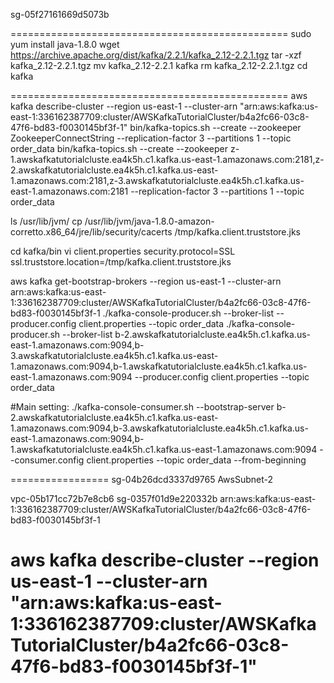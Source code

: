 sg-05f27161669d5073b

================================================
sudo yum install java-1.8.0
wget https://archive.apache.org/dist/kafka/2.2.1/kafka_2.12-2.2.1.tgz
tar -xzf kafka_2.12-2.2.1.tgz
mv kafka_2.12-2.2.1 kafka
rm kafka_2.12-2.2.1.tgz
cd kafka

================================================
	aws kafka describe-cluster --region us-east-1 --cluster-arn "arn:aws:kafka:us-east-1:336162387709:cluster/AWSKafkaTutorialCluster/b4a2fc66-03c8-47f6-bd83-f0030145bf3f-1"
	bin/kafka-topics.sh --create --zookeeper ZookeeperConnectString --replication-factor 3 --partitions 1 --topic order_data
	bin/kafka-topics.sh --create --zookeeper z-1.awskafkatutorialcluste.ea4k5h.c1.kafka.us-east-1.amazonaws.com:2181,z-2.awskafkatutorialcluste.ea4k5h.c1.kafka.us-east-1.amazonaws.com:2181,z-3.awskafkatutorialcluste.ea4k5h.c1.kafka.us-east-1.amazonaws.com:2181 --replication-factor 3 --partitions 1 --topic order_data

ls /usr/lib/jvm/
cp /usr/lib/jvm/java-1.8.0-amazon-corretto.x86_64/jre/lib/security/cacerts /tmp/kafka.client.truststore.jks

cd kafka/bin
vi client.properties
security.protocol=SSL
ssl.truststore.location=/tmp/kafka.client.truststore.jks


aws kafka get-bootstrap-brokers --region us-east-1 --cluster-arn arn:aws:kafka:us-east-1:336162387709:cluster/AWSKafkaTutorialCluster/b4a2fc66-03c8-47f6-bd83-f0030145bf3f-1
./kafka-console-producer.sh --broker-list <BootstrapBrokerStringTls> --producer.config client.properties --topic order_data
./kafka-console-producer.sh --broker-list 
    b-2.awskafkatutorialcluste.ea4k5h.c1.kafka.us-east-1.amazonaws.com:9094,b-3.awskafkatutorialcluste.ea4k5h.c1.kafka.us-east-1.amazonaws.com:9094,b-1.awskafkatutorialcluste.ea4k5h.c1.kafka.us-east-1.amazonaws.com:9094 
    --producer.config client.properties --topic order_data

#Main setting:
./kafka-console-consumer.sh --bootstrap-server 
b-2.awskafkatutorialcluste.ea4k5h.c1.kafka.us-east-1.amazonaws.com:9094,b-3.awskafkatutorialcluste.ea4k5h.c1.kafka.us-east-1.amazonaws.com:9094,b-1.awskafkatutorialcluste.ea4k5h.c1.kafka.us-east-1.amazonaws.com:9094 
--consumer.config client.properties --topic order_data --from-beginning

=================
sg-04b26dcd3337d9765
AwsSubnet-2

vpc-05b171cc72b7e8cb6		sg-0357f01d9e220332b
arn:aws:kafka:us-east-1:336162387709:cluster/AWSKafkaTutorialCluster/b4a2fc66-03c8-47f6-bd83-f0030145bf3f-1


aws kafka describe-cluster --region us-east-1 --cluster-arn "arn:aws:kafka:us-east-1:336162387709:cluster/AWSKafkaTutorialCluster/b4a2fc66-03c8-47f6-bd83-f0030145bf3f-1"
===============